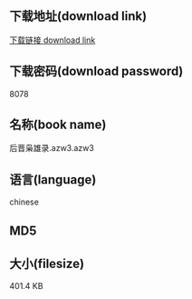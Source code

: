 ## 下载地址(download link)
[下载链接 download link](https://voluble-croquembouche-d321dc.netlify.app/?s=%E5%90%8E%E6%99%8B%E6%9E%AD%E9%9B%84%E5%BD%95.azw3)

## 下载密码(download password)
8078

## 名称(book name)
后晋枭雄录.azw3.azw3

## 语言(language)
chinese

## MD5


## 大小(filesize)
401.4 KB
